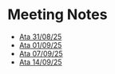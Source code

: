 # Meeting Notes

- [Ata 31/08/25](ata/31_08_25.md)
- [Ata 01/09/25](ata/01_09_25.md)
- [Ata 07/09/25](ata/07_09_25.md)
- [Ata 14/09/25](ata/14_09_25.md)
